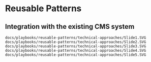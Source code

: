 # Reusable Patterns

## Integration with the existing CMS system

```slideshow
docs/playbooks/reusable-patterns/technical-approaches/Slide1.SVG
docs/playbooks/reusable-patterns/technical-approaches/Slide2.SVG
docs/playbooks/reusable-patterns/technical-approaches/Slide3.SVG
docs/playbooks/reusable-patterns/technical-approaches/Slide4.SVG
docs/playbooks/reusable-patterns/technical-approaches/Slide5.SVG
```
